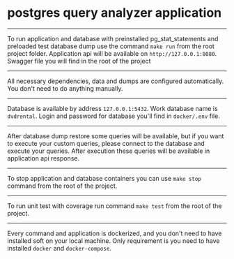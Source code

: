 # postgres query analyzer application

---

To run application and database with preinstalled pg_stat_statements and preloaded test database 
dump use the command `make run` from the root project folder. Application api will be 
available on `http://127.0.0.1:8080`. Swagger file you will find in the root of the 
project

---

All necessary dependencies, data and dumps are configured automatically. You don't need to do anything manually.

---

Database is available by address `127.0.0.1:5432`. Work database name is `dvdrental`. 
Login and password for database you'll find in `docker/.env` file.

---

After database dump restore some queries will be available, but if you want to execute your custom queries,
please connect to the database and execute your queries. After execution these queries
will be available in application api response.

---

To stop application and database containers you can use `make stop` command from the
root of the project.

---

To run unit test with coverage run command `make test` from the root of the project.

---

Every command and application is dockerized, and you don't need to have installed soft
on your local machine. Only requirement is you need to have installed `docker` and 
`docker-compose`.
